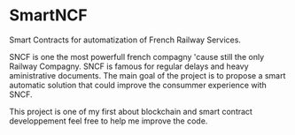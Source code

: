 # SmartNCF
Smart Contracts for automatization of French Railway Services.

SNCF is one the most powerfull french compagny 'cause still the only Railway Compagny. SNCF is famous for regular delays and heavy aministrative documents.
The main goal of the project is to propose a smart automatic solution that could improve the consummer experience with SNCF. 

This project is one of my first about blockchain and smart contract developpement feel free to help me improve the code.
